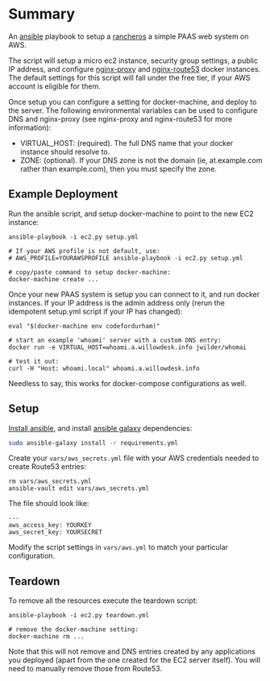Summary
=======

An [ansible](http://ansible.com) playbook to setup a
[rancheros](http://rancher.com) a simple PAAS web system on AWS.

The script will setup a micro ec2 instance, security group settings, a public IP
address, and configure [nginx-proxy](https://github.com/jwilder/nginx-proxy) and
[nginx-route53](https://github.com/hmalphettes/docker-route53-dyndns) docker
instances. The default settings for this script will fall under the
free tier, if your AWS account is eligible for them.

Once setup you can configure a setting for docker-machine, and deploy to the
server. The following environmental variables can be used to configure DNS and
nginx-proxy (see nginx-proxy and nginx-route53 for more information):

 * VIRTUAL_HOST: (required). The full DNS name that your docker instance should
   resolve to.
 * ZONE: (optional). If your DNS zone is not the domain (ie, at.example.com
   rather than example.com), then you must specify the zone.

Example Deployment
------------------

Run the ansible script, and setup docker-machine to point to the new EC2
instance:

```
ansible-playbook -i ec2.py setup.yml

# If your AWS profile is not default, use:
# AWS_PROFILE=YOURAWSPROFILE ansible-playbook -i ec2.py setup.yml

# copy/paste command to setup docker-machine:
docker-machine create ...
```

Once your new PAAS system is setup you can connect to it, and run docker
instances. If your IP address is the admin address only (rerun the idempotent
setup.yml script if your IP has changed):

```
eval "$(docker-machine env codefordurham)"

# start an example 'whoami' server with a custom DNS entry:
docker run -e VIRTUAL_HOST=whoami.a.willowdesk.info jwilder/whomai

# test it out:
curl -H "Host: whoami.local" whoami.a.willowdesk.info
```

Needless to say, this works for docker-compose configurations as well.

Setup
-----

[Install ansible](http://docs.ansible.com/ansible/intro_installation.html), and
install [ansible galaxy](https://galaxy.ansible.com/) dependencies:

```bash
sudo ansible-galaxy install -r requirements.yml
```

Create your `vars/aws_secrets.yml` file with your AWS credentials needed to
create Route53 entries:

```
rm vars/aws_secrets.yml
ansible-vault edit vars/aws_secrets.yml
```

The file should look like:

```
---
aws_access_key: YOURKEY
aws_secret_key: YOURSECRET
```

Modify the script settings in `vars/aws.yml` to match your particular
configuration.

Teardown
--------

To remove all the resources execute the teardown script:

```
ansible-playbook -i ec2.py teardown.yml

# remove the docker-machine setting:
docker-machine rm ...
```

Note that this will not remove and DNS entries created by any applications you
deployed (apart from the one created for the EC2 server itself). You will need
to manually remove those from Route53.
